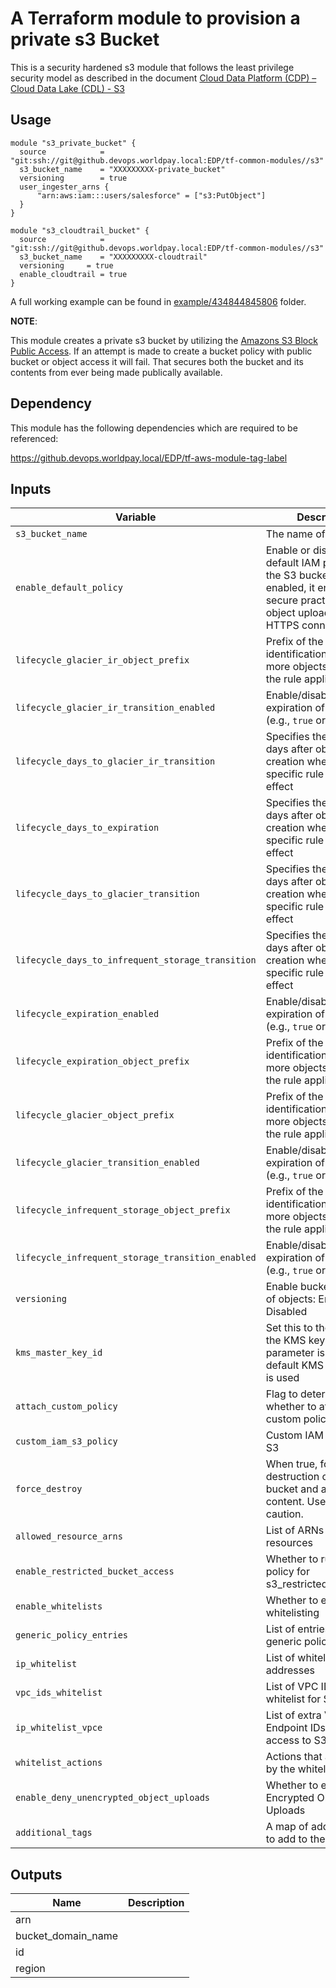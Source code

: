 
# A Terraform module to provision a private s3 Bucket

This is a security hardened s3 module that follows the least privilege security model as described in the document [Cloud Data Platform (CDP) – Cloud Data Lake (CDL) - S3](https://gsp.worldpay.com/sites/DTS/Cloud_Data_Platform/_layouts/15/WopiFrame2.aspx?sourcedoc={df9b639d-a9e9-41e4-9eda-e7aa8b28e452}&action=view&wdAccPdf=0&wdparaid=5810107A)

## Usage
```
module "s3_private_bucket" {
  source            = "git:ssh://git@github.devops.worldpay.local:EDP/tf-common-modules//s3"
  s3_bucket_name    = "XXXXXXXXX-private_bucket"
  versioning        = true
  user_ingester_arns {
      "arn:aws:iam:::users/salesforce" = ["s3:PutObject"]
  }
}

module "s3_cloudtrail_bucket" {
  source            = "git:ssh://git@github.devops.worldpay.local:EDP/tf-common-modules//s3"
  s3_bucket_name    = "XXXXXXXXX-cloudtrail"
  versioning     = true
  enable_cloudtrail = true
}
```

A full working example can be found in [example/434844845806](https://github.devops.worldpay.local/EDP/tf-common-modules/tree/master/s3/example/434844845806) folder.

__NOTE__:

This module creates a private s3 bucket by utilizing the [Amazons S3 Block Public Access](https://docs.aws.amazon.com/AmazonS3/latest/dev/access-control-block-public-access.html). If an attempt is made to create a bucket policy with public bucket or object access it will fail.  That secures both the bucket and its contents from ever being made publically available.

## Dependency

This module has the following dependencies which are required to be referenced:

https://github.devops.worldpay.local/EDP/tf-aws-module-tag-label

## Inputs

| Variable                                  | Description                                                                                                       | Type         | Default                          | Required   |
| ----------------------------------------- | ----------------------------------------------------------------------------------------------------------------- | ------------ | -------------------------------- | ---------- |
| `s3_bucket_name`                          | The name of the bucket                                                                                            | string       | ""                               | Yes        |
| `enable_default_policy`                   | Enable or disable the default IAM policy for the S3 bucket. When enabled, it enforces secure practices for object uploads and HTTPS connections. | bool         | false                            | No         |
| `lifecycle_glacier_ir_object_prefix`      | Prefix of the identification of one or more objects to which the rule applies                                     | string       | ""                               | No         |
| `lifecycle_glacier_ir_transition_enabled` | Enable/disable lifecycle expiration of objects (e.g., `true` or `false`)                                          | bool         | false                            | No         |
| `lifecycle_days_to_glacier_ir_transition` | Specifies the number of days after object creation when the specific rule action takes effect                      | number       | 90                               | No         |
| `lifecycle_days_to_expiration`            | Specifies the number of days after object creation when the specific rule action takes effect                      | number       | 30                               | No         |
| `lifecycle_days_to_glacier_transition`    | Specifies the number of days after object creation when the specific rule action takes effect                      | number       | 90                               | No         |
| `lifecycle_days_to_infrequent_storage_transition` | Specifies the number of days after object creation when the specific rule action takes effect              | number       | 60                               | No         |
| `lifecycle_expiration_enabled`            | Enable/disable lifecycle expiration of objects (e.g., `true` or `false`)                                          | bool         | false                            | No         |
| `lifecycle_expiration_object_prefix`      | Prefix of the identification of one or more objects to which the rule applies                                     | string       | ""                               | No         |
| `lifecycle_glacier_object_prefix`         | Prefix of the identification of one or more objects to which the rule applies                                     | string       | ""                               | No         |
| `lifecycle_glacier_transition_enabled`    | Enable/disable lifecycle expiration of objects (e.g., `true` or `false`)                                          | bool         | false                            | No         |
| `lifecycle_infrequent_storage_object_prefix` | Prefix of the identification of one or more objects to which the rule applies                                  | string       | ""                               | No         |
| `lifecycle_infrequent_storage_transition_enabled` | Enable/disable lifecycle expiration of objects (e.g., `true` or `false`)                                  | bool         | false                            | No         |
| `versioning`                              | Enable bucket versioning of objects: Enabled or Disabled                                                           | string       | "Disabled"                       | No         |
| `kms_master_key_id`                       | Set this to the value of the KMS key id. If this parameter is empty, the default KMS master key is used         | string       | ""                               | No         |
| `attach_custom_policy`                    | Flag to determine whether to attach a custom policy                                                                | bool         | false                            | No         |
| `custom_iam_s3_policy`                    | Custom IAM policy for S3                                                                                         | string       | ""                               | No         |
| `force_destroy`                           | When true, forces the destruction of the S3 bucket and all its content. Use with caution.                        | bool         | false                            | No         |
| `allowed_resource_arns`                   | List of ARNs for allowed resources                                                                                | list(string) | []                               | No         |
| `enable_restricted_bucket_access`          | Whether to run the policy for s3_restricted_access_ids                                                            | bool         | false                            | No         |
| `enable_whitelists`                       | Whether to enable IP whitelisting                                                                                | bool         | false                            | No         |
| `generic_policy_entries`                  | List of entries for the generic policy                                                                           | list(object) | []                               | No         |
| `ip_whitelist`                            | List of whitelisted IP addresses                                                                                | list(string) | []                               | No         |
| `vpc_ids_whitelist`                       | List of VPC IDs to whitelist for S3 access                                                                      | list(string) | []                               | No         |
| `ip_whitelist_vpce`                       | List of extra VPC Endpoint IDs to allow access to S3                                                             | list(string) | []                               | No         |
| `whitelist_actions`                       | Actions that are denied by the whitelist                                                                        | list(string) | ["s3:PutObject*", "s3:GetObject*"] | No         |
| `enable_deny_unencrypted_object_uploads`  | Whether to enforce Encrypted Object Uploads                                                                      | bool         | true                             | No         |
| `additional_tags`                         | A map of additional tags to add to the S3 bucket.                                                                | map(string)   | {}                               | No         |

## Outputs

| Name                 | Description |
| -------------------- | ----------- |
| arn                  |             |
| bucket\_domain\_name |             |
| id                   |             |
| region               |             |

